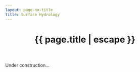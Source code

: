 ```yaml
---
layout: page-no-title
title: Surface Hydrology
---
```


<header class="post-header">
    <h1 class="post-title" style="text-align:center"><i class="fas fa-cloud-showers-heavy fa-fw svv" aria-hidden="true"></i>
{{ page.title | escape }}</h1>
</header>

Under construction...
